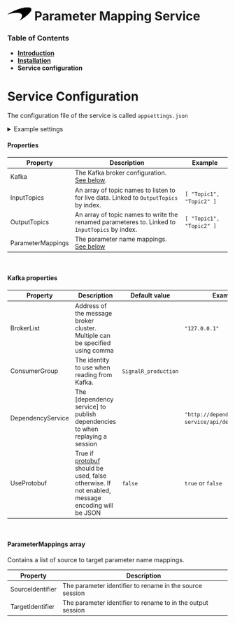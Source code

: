 # ![logo](/Branding/branding.png)  Parameter Mapping Service

### Table of Contents
- [**Introduction**](../README.md)<br>
- [**Installation**](Installation.md)<br>
- **Service configuration**<br>

# Service Configuration
[Identity Server]: https://github.com/McLarenAppliedTechnologies/mat.tap.query.api/blob/master/docs/IdentityServer.md
[cors]: https://developer.mozilla.org/en-US/docs/Web/HTTP/CORS
[protobuf]: https://mclarenappliedtechnologies.zendesk.com/hc/en-us/articles/360008375233-Protobuf-Extension

The configuration file of the service is called ```appsettings.json```
<details>
<summary>Example settings</summary>

```
{
  "Kafka": {
    "BrokerList": "localhost:9092",
    "ConsumerGroup": "MAT.TAP.ParameterMapping",
    "DependencyService": "http://localhost:8081/api/dependencies/",
    "UseProtobuf": false
  },
  "InputTopics": [ "input_topic" ],
  "OutputTopics": [ "output_topic" ],
  "ParameterMappings": [
    {
      "SourceIdentifier": "carSpeed",
      "TargetIdentifier":  "vCar:Chassis" 
    }
  ]
}
```

</details>

#### Properties

| Property  | Description | Example |  
|-|-|-|
| Kafka | The Kafka broker configuration. [See below](#kafka-properties).
| InputTopics | An array of topic names to listen to for live data. Linked to `OutputTopics` by index. | `[ "Topic1", "Topic2" ]` |
| OutputTopics | An array of topic names to write the renamed parameteres to. Linked to `InputTopics` by index. | `[ "Topic1", "Topic2" ]` |
| ParameterMappings        | The parameter name mappings. [See below](#parametermappings-array) |  

<br>

#### Kafka properties

| Property  | Description                                                 | Default value | Example                                                                   |  
|-|-|-|-|
| BrokerList        | Address of the message broker cluster. Multiple can be specified using comma  |               |    `"127.0.0.1"`       |  
| ConsumerGroup         | The identity to use when reading from Kafka. | `SignalR_production` | |
| DependencyService       |  The [dependency service] to publish dependencies to when replaying a session     |           |    `"http://dependency-service/api/dependencies/"`          |
| UseProtobuf         | True if [protobuf] should be used, false otherwise. If not enabled, message encoding will be JSON |   `false`      | `true` or `false` |

<br>

#### ParameterMappings array
Contains a list of source to target parameter name mappings.

| Property  | Description |  
|-|-|
| SourceIdentifier   |  The parameter identifier to rename in the source session |
| TargetIdentifier   |  The parameter identifier to rename to in the output session |